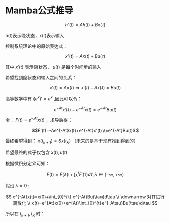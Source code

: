 # Mamba公式推导

$$
h'(t)=Ah(t)+Bx(t)
$$

h(t)表示隐状态，x(t)表示输入

控制系统理论中的原始表达式：

$$
x'(t)=Ax(t)+Bu(t)
$$

其中 $x'(t)$ 表示隐状态， $u(t)$ 是每个时间步的输入

希望找到隐状态和输入之间的关系：

$$x'(t)=Ax(t) \Rightarrow x'(t)-Ax(t)=Bu(t)$$


高等数学中有 $(e^{x})'=e^{x}$ ,因此可以令：

$$
e^{-At}x'(t)-e^{-At}x(t)=e^{-At}Bu(t)
$$

令： $F(t)=e^{-At}x(t)$ ，求导后得：

$$F'(t)=-Ae^{-At}x(t)+e^{-At}x'(t)\\=e^{-At}Bu(t)$$


最终希望得到： $x(t_{k+1})=Sx(t_k)$ （未来的是基于现有推到得到的）

希望最终的式子仅包含 $x(t),u(t)$ 

根据微积分定义可知：

$$F(t)=F(\lambda)+\int_{\lambda }^{t} F'(\tau )d \tau, \lambda \in (-\infty, +\infty)$$


假设 $\lambda=0$ :

$$
e^{-At}x(t)=x(0)+\int_{0}^{t} e^{-At}Bu(\tau)d\tau \\
\downarrow 对其进行离散化 \\
x(t)=e^{At}x(0)+e^{At}\int_{0}^{t}e^{-A\tau}Bu(\tau)d\tau
$$

所以在 $t_{k+1},t_k$ 时：

